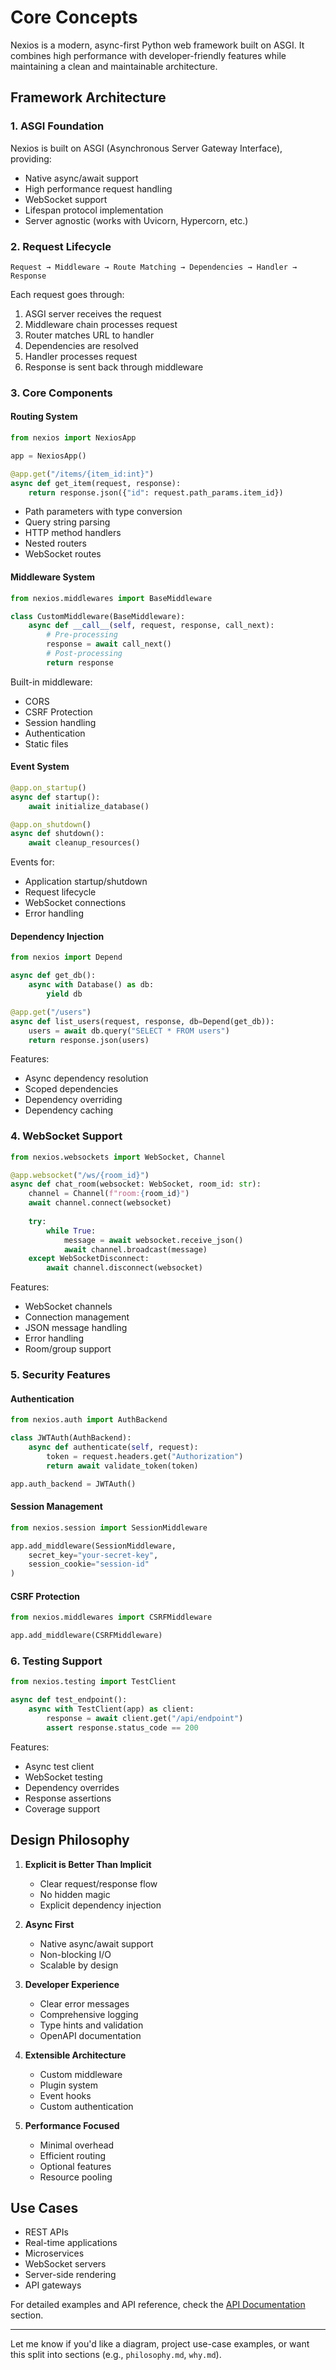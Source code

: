 # Core Concepts

Nexios is a modern, async-first Python web framework built on ASGI. It combines high performance with developer-friendly features while maintaining a clean and maintainable architecture.

## Framework Architecture

### 1. ASGI Foundation
Nexios is built on ASGI (Asynchronous Server Gateway Interface), providing:
- Native async/await support
- High performance request handling
- WebSocket support
- Lifespan protocol implementation
- Server agnostic (works with Uvicorn, Hypercorn, etc.)

### 2. Request Lifecycle
```
Request → Middleware → Route Matching → Dependencies → Handler → Response
```

Each request goes through:
1. ASGI server receives the request
2. Middleware chain processes request
3. Router matches URL to handler
4. Dependencies are resolved
5. Handler processes request
6. Response is sent back through middleware

### 3. Core Components

#### Routing System
```python
from nexios import NexiosApp

app = NexiosApp()

@app.get("/items/{item_id:int}")
async def get_item(request, response):
    return response.json({"id": request.path_params.item_id})
```

- Path parameters with type conversion
- Query string parsing
- HTTP method handlers
- Nested routers
- WebSocket routes

#### Middleware System
```python
from nexios.middlewares import BaseMiddleware

class CustomMiddleware(BaseMiddleware):
    async def __call__(self, request, response, call_next):
        # Pre-processing
        response = await call_next()
        # Post-processing
        return response
```

Built-in middleware:
- CORS
- CSRF Protection
- Session handling
- Authentication
- Static files

#### Event System
```python
@app.on_startup()
async def startup():
    await initialize_database()

@app.on_shutdown()
async def shutdown():
    await cleanup_resources()
```

Events for:
- Application startup/shutdown
- Request lifecycle
- WebSocket connections
- Error handling

#### Dependency Injection
```python
from nexios import Depend

async def get_db():
    async with Database() as db:
        yield db

@app.get("/users")
async def list_users(request, response, db=Depend(get_db)):
    users = await db.query("SELECT * FROM users")
    return response.json(users)
```

Features:
- Async dependency resolution
- Scoped dependencies
- Dependency overriding
- Dependency caching

### 4. WebSocket Support

```python
from nexios.websockets import WebSocket, Channel

@app.websocket("/ws/{room_id}")
async def chat_room(websocket: WebSocket, room_id: str):
    channel = Channel(f"room:{room_id}")
    await channel.connect(websocket)
    
    try:
        while True:
            message = await websocket.receive_json()
            await channel.broadcast(message)
    except WebSocketDisconnect:
        await channel.disconnect(websocket)
```

Features:
- WebSocket channels
- Connection management
- JSON message handling
- Error handling
- Room/group support

### 5. Security Features

#### Authentication
```python
from nexios.auth import AuthBackend

class JWTAuth(AuthBackend):
    async def authenticate(self, request):
        token = request.headers.get("Authorization")
        return await validate_token(token)

app.auth_backend = JWTAuth()
```

#### Session Management
```python
from nexios.session import SessionMiddleware

app.add_middleware(SessionMiddleware,
    secret_key="your-secret-key",
    session_cookie="session-id"
)
```

#### CSRF Protection
```python
from nexios.middlewares import CSRFMiddleware

app.add_middleware(CSRFMiddleware)
```

### 6. Testing Support

```python
from nexios.testing import TestClient

async def test_endpoint():
    async with TestClient(app) as client:
        response = await client.get("/api/endpoint")
        assert response.status_code == 200
```

Features:
- Async test client
- WebSocket testing
- Dependency overrides
- Response assertions
- Coverage support

## Design Philosophy

1. **Explicit is Better Than Implicit**
   - Clear request/response flow
   - No hidden magic
   - Explicit dependency injection

2. **Async First**
   - Native async/await support
   - Non-blocking I/O
   - Scalable by design

3. **Developer Experience**
   - Clear error messages
   - Comprehensive logging
   - Type hints and validation
   - OpenAPI documentation

4. **Extensible Architecture**
   - Custom middleware
   - Plugin system
   - Event hooks
   - Custom authentication

5. **Performance Focused**
   - Minimal overhead
   - Efficient routing
   - Optional features
   - Resource pooling

## Use Cases

- REST APIs
- Real-time applications
- Microservices
- WebSocket servers
- Server-side rendering
- API gateways

For detailed examples and API reference, check the [API Documentation](/api/) section.

---

Let me know if you'd like a diagram, project use-case examples, or want this split into sections (e.g., `philosophy.md`, `why.md`).
```
